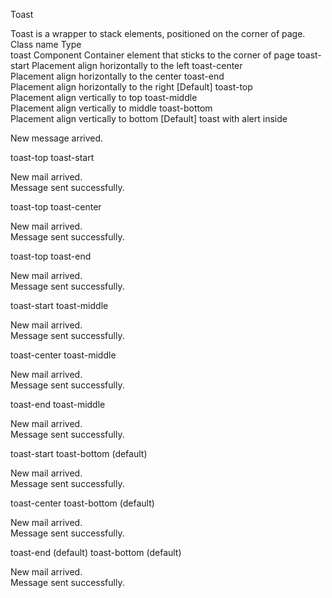 Toast

Toast is a wrapper to stack elements, positioned on the corner of page.
Class name
	Type	
toast	Component
	Container element that sticks to the corner of page
toast-start	
Placement
	align horizontally to the left
toast-center	
Placement
	align horizontally to the center
toast-end	
Placement
	align horizontally to the right [Default]
toast-top	
Placement
	align vertically to top
toast-middle	
Placement
	align vertically to middle
toast-bottom	
Placement
	align vertically to bottom [Default]
toast with alert inside

<div className="toast">
  <div className="alert alert-info">
    <span>New message arrived.</span>
  </div>
</div>

toast-top toast-start

<div className="toast toast-top toast-start">
  <div className="alert alert-info">
    <span>New mail arrived.</span>
  </div>
  <div className="alert alert-success">
    <span>Message sent successfully.</span>
  </div>
</div>

toast-top toast-center

<div className="toast toast-top toast-center">
  <div className="alert alert-info">
    <span>New mail arrived.</span>
  </div>
  <div className="alert alert-success">
    <span>Message sent successfully.</span>
  </div>
</div>

toast-top toast-end

<div className="toast toast-top toast-end">
  <div className="alert alert-info">
    <span>New mail arrived.</span>
  </div>
  <div className="alert alert-success">
    <span>Message sent successfully.</span>
  </div>
</div>

toast-start toast-middle

<div className="toast toast-start toast-middle">
  <div className="alert alert-info">
    <span>New mail arrived.</span>
  </div>
  <div className="alert alert-success">
    <span>Message sent successfully.</span>
  </div>
</div>

toast-center toast-middle

<div className="toast toast-center toast-middle">
  <div className="alert alert-info">
    <span>New mail arrived.</span>
  </div>
  <div className="alert alert-success">
    <span>Message sent successfully.</span>
  </div>
</div>

toast-end toast-middle

<div className="toast toast-end toast-middle">
  <div className="alert alert-info">
    <span>New mail arrived.</span>
  </div>
  <div className="alert alert-success">
    <span>Message sent successfully.</span>
  </div>
</div>

toast-start toast-bottom (default)

<div className="toast toast-start">
  <div className="alert alert-info">
    <span>New mail arrived.</span>
  </div>
  <div className="alert alert-success">
    <span>Message sent successfully.</span>
  </div>
</div>

toast-center toast-bottom (default)

<div className="toast toast-center">
  <div className="alert alert-info">
    <span>New mail arrived.</span>
  </div>
  <div className="alert alert-success">
    <span>Message sent successfully.</span>
  </div>
</div>

toast-end (default) toast-bottom (default)

<div className="toast toast-end">
  <div className="alert alert-info">
    <span>New mail arrived.</span>
  </div>
  <div className="alert alert-success">
    <span>Message sent successfully.</span>
  </div>
</div>

